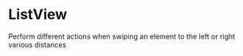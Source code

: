 ListView
========

Perform different actions when swiping an element to the left or right various distances
